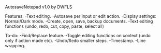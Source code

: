 AutosaveNotepad v1.0
by DWFLS

Features:
-Text editing.
-Autosave per input or edit action.
-Display settings: Normal/Dark mode.
-Create, open, save, backup documents.
-Text editing functions (undo, redo, cut, copy, paste, select all)

To-do:
-Find/Replace feature.
-Toggle editing functions on context (undo only if action made etc).
-Undo/Redo smaller steps.
-Timestamp.
-Line wrapping.